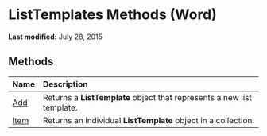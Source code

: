 
# ListTemplates Methods (Word)

 **Last modified:** July 28, 2015


## Methods



|**Name**|**Description**|
|:-----|:-----|
| [Add](cb5ad343-fbcc-22f0-6a05-83f1480da691.md)|Returns a  **ListTemplate** object that represents a new list template.|
| [Item](fb33549f-3ca6-d969-e866-c57ebaa85dc6.md)|Returns an individual  **ListTemplate** object in a collection.|
